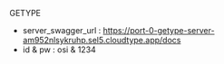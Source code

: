 GETYPE

- server_swagger_url : https://port-0-getype-server-am952nlsykruhp.sel5.cloudtype.app/docs
- id & pw : osi & 1234
